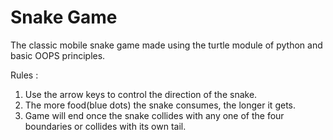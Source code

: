 # Snake Game
The classic mobile snake game made using the turtle module of python and basic OOPS principles.

Rules : 
1) Use the arrow keys to control the direction of the snake.
2) The more food(blue dots) the snake consumes, the longer it gets.
3) Game will end once the snake collides with any one of the four boundaries or collides with its own tail.
